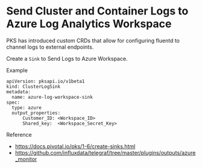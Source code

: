 # Send Cluster and Container Logs to Azure Log Analytics Workspace

PKS has introduced custom CRDs that allow for configuring fluentd to channel logs to external endpoints.

Create a `Sink` to Send Logs to Azure Workspace.

Example
```
apiVersion: pksapi.io/v1beta1
kind: ClusterLogSink
metadata:
  name: azure-log-workspace-sink
spec:
  type: azure
  output_properties:
      Customer_ID: <Workspace_ID>
      Shared_key:  <Workspace_Secret_Key>
```

Reference
- https://docs.pivotal.io/pks/1-6/create-sinks.html
- https://github.com/influxdata/telegraf/tree/master/plugins/outputs/azure_monitor
